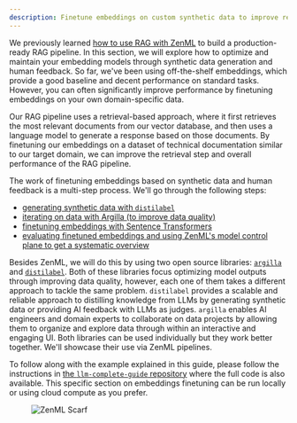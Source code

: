 ```yaml
---
description: Finetune embeddings on custom synthetic data to improve retrieval performance.
---
```


We previously learned [how to use RAG with ZenML](./rag-with-zenml/README.md) to
build a production-ready RAG pipeline. In this section, we will explore how to
optimize and maintain your embedding models through synthetic data generation and
human feedback. So far, we've been using off-the-shelf embeddings, which provide
a good baseline and decent performance on standard tasks. However, you can often
significantly improve performance by finetuning embeddings on your own domain-specific data.

Our RAG pipeline uses a retrieval-based approach, where it first retrieves the
most relevant documents from our vector database, and then uses a language model
to generate a response based on those documents. By finetuning our embeddings on
a dataset of technical documentation similar to our target domain, we can improve
the retrieval step and overall performance of the RAG pipeline.

The work of finetuning embeddings based on synthetic data and human feedback is
a multi-step process. We'll go through the following steps:

- [generating synthetic data with `distilabel`](./finetuning-embeddings/synthetic-data-generation.md)
- [iterating on data with Argilla (to improve data quality)](./finetuning-embeddings/iterating-on-data-with-argilla.md)
- [finetuning embeddings with Sentence Transformers](./finetuning-embeddings/finetuning-embeddings-with-sentence-transformers.md)
- [evaluating finetuned embeddings and using ZenML's model control plane to get a systematic overview](./finetuning-embeddings/evaluating-finetuned-embeddings.md)

Besides ZenML, we will do this by using two open source libraries:
[`argilla`](https://github.com/argilla-io/argilla/) and
[`distilabel`](https://github.com/argilla-io/distilabel). Both of these
libraries focus optimizing model outputs through improving data quality,
however, each one of them takes a different approach to tackle the same problem.
`distilabel` provides a scalable and reliable approach to distilling knowledge
from LLMs by generating synthetic data or providing AI feedback with LLMs as
judges. `argilla` enables AI engineers and domain experts to collaborate on data
projects by allowing them to organize and explore data through within an
interactive and engaging UI. Both libraries can be used individually but they
work better together. We'll showcase their use via ZenML pipelines.

To follow along with the example explained in this guide, please follow the
instructions in [the `llm-complete-guide` repository](https://github.com/zenml-io/zenml-projects/llm-complete-guide/README.md) where the full code is also
available. This specific section on embeddings finetuning can be run locally or
using cloud compute as you prefer.

<!-- For scarf -->
<figure><img alt="ZenML Scarf" referrerpolicy="no-referrer-when-downgrade" src="https://static.scarf.sh/a.png?x-pxid=f0b4f458-0a54-4fcd-aa95-d5ee424815bc" /></figure>
